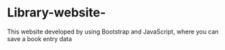 # Library-website-
This website developed by using Bootstrap and JavaScript, where you can save a book entry data
